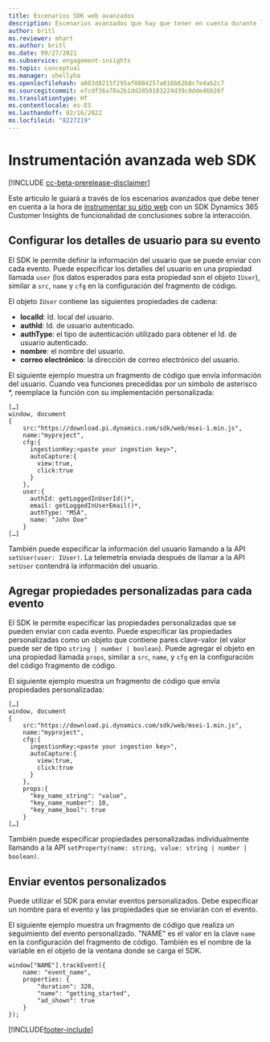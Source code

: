 ```yaml
---
title: Escenarios SDK web avanzados
description: Escenarios avanzados que hay que tener en cuenta durante la instrumentación de su sitio web con un SDK.
author: britl
ms.reviewer: mhart
ms.author: britl
ms.date: 09/27/2021
ms.subservice: engagement-insights
ms.topic: conceptual
ms.manager: shellyha
ms.openlocfilehash: a083d8215f295af0884257a016b62b8c7e4ab2c7
ms.sourcegitcommit: e7cdf36a78a2b1dd2850183224d39c8dde46b26f
ms.translationtype: HT
ms.contentlocale: es-ES
ms.lasthandoff: 02/16/2022
ms.locfileid: "8227219"
---
```

# <a name="advanced-web-sdk-instrumentation"></a>Instrumentación avanzada web SDK

[!INCLUDE [cc-beta-prerelease-disclaimer](includes/cc-beta-prerelease-disclaimer.md)]

Este artículo le guiará a través de los escenarios avanzados que debe tener en cuenta a la hora de [instrumentar su sitio web](instrument-website.md) con un SDK Dynamics 365 Customer Insights de funcionalidad de conclusiones sobre la interacción.

## <a name="setting-user-details-for-your-event"></a>Configurar los detalles de usuario para su evento

El SDK le permite definir la información del usuario que se puede enviar con cada evento. Puede especificar los detalles del usuario en una propiedad llamada `user` (los datos esperados para esta propiedad son el objeto `IUser`), similar a `src`, `name` y `cfg` en la configuración del fragmento de código.

El objeto `IUser` contiene las siguientes propiedades de cadena:

- **localId**: Id. local del usuario.
- **authId**: Id. de usuario autenticado.
- **authType**: el tipo de autenticación utilizado para obtener el Id. de usuario autenticado.
- **nombre**: el nombre del usuario.
- **correo electrónico**: la dirección de correo electrónico del usuario.

El siguiente ejemplo muestra un fragmento de código que envía información del usuario. Cuando vea funciones precedidas por un símbolo de asterisco *, reemplace la función con su implementación personalizada:

```
[…]
window, document
{
    src:"https://download.pi.dynamics.com/sdk/web/msei-1.min.js",
    name:"myproject",
    cfg:{
      ingestionKey:<paste your ingestion key>",
      autoCapture:{
        view:true,
        click:true
      }
    },
    user:{
      authId: getLoggedInUserId()*,
      email: getLoggedInUserEmail()*,
      authType: "MSA",
      name: "John Doe"
    }
[…]
```

También puede especificar la información del usuario llamando a la API `setUser(user: IUser)`. La telemetría enviada después de llamar a la API `setUser` contendrá la información del usuario.

## <a name="adding-custom-properties-for-each-event"></a>Agregar propiedades personalizadas para cada evento

El SDK le permite especificar las propiedades personalizadas que se pueden enviar con cada evento. Puede especificar las propiedades personalizadas como un objeto que contiene pares clave-valor (el valor puede ser de tipo `string | number | boolean`). Puede agregar el objeto en una propiedad llamada `props`, similar a `src`, `name`, y `cfg` en la configuración del código fragmento de código.

El siguiente ejemplo muestra un fragmento de código que envía propiedades personalizadas:

```
[…]
window, document
{
    src:"https://download.pi.dynamics.com/sdk/web/msei-1.min.js",
    name:"myproject",
    cfg:{
      ingestionKey:<paste your ingestion key>",
      autoCapture:{
        view:true,
        click:true
      }
    },
    props:{
      "key_name_string": "value",
      "key_name_number": 10,
      "key_name_bool": true
    }
[…]
```

También puede especificar propiedades personalizadas individualmente llamando a la API `setProperty(name: string, value: string | number | boolean)`.

## <a name="sending-custom-events"></a>Enviar eventos personalizados

Puede utilizar el SDK para enviar eventos personalizados. Debe especificar un nombre para el evento y las propiedades que se enviarán con el evento.

El siguiente ejemplo muestra un fragmento de código que realiza un seguimiento del evento personalizado. "NAME" es el valor en la clave `name` en la configuración del fragmento de código. También es el nombre de la variable en el objeto de la ventana donde se carga el SDK.

```
window["NAME"].trackEvent({
    name: "event_name",
    properties: {
        "duration": 320,
        "name": "getting_started",
        "ad_shown": true
    }
});
```


[!INCLUDE[footer-include](../includes/footer-banner.md)]
